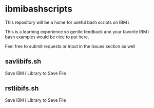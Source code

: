 # ibmibashscripts
This repository will be a home for useful bash scripts on IBM i.

This is a learning experience so gentle feedback and your favorite IBM i bash examples would be nice to put here.

Feel free to submit requests or input in the Issues section as well

## savlibifs.sh
Save IBM i Library to Save File

## rstlibifs.sh
Save IBM i Library to Save File
